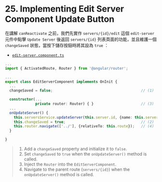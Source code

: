# 25. Implementing Edit Server Component Update Button

在講解 `canReactivate` 之前，我們先實作 `servers/{id}/edit` 這個 `edit-server` 元件中點擊 `Update Server` 後返回 `servers/{id}` 列表頁面的功能，並且維護一個 `changeSaved` 狀態，當按下儲存按鈕時將其設為 `true` ：

- [`edit-server.component.ts`](../../routing-app/src/app/servers/edit-server/edit-server.component.ts)

```ts
...
import { ActivatedRoute, Router } from '@angular/router';

...
export class EditServerComponent implements OnInit {
  ...
  changeSaved = false;                                         // (1)

  constructor(...
              private router: Router) { }                      // (3)
  ...
  onUpdateServer() {
    this.serversService.updateServer(this.server.id, {name: this.serverName, status: this.serverStatus});
    this.changeSaved = true;                                   // (2)
    this.router.navigate(['../'], {relativeTo: this.route});   // (4)
  }

}
```

> 1. Add a `changeSaved` property and initialize it to `false`.
> 2. Set `changeSaved` to `true` when the `onUpdateServer()` method is called.
> 3. Inject the `Router` into the `EditServerComponent`.
> 4. Navigate to the parent route (`servers/{id}`) when the `onUpdateServer()` method is called.